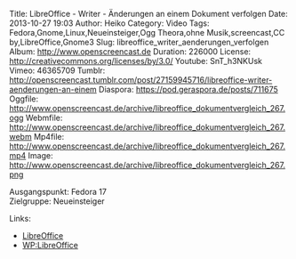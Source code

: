 Title: LibreOffice - Writer - Änderungen an einem Dokument verfolgen
Date: 2013-10-27 19:03
Author: Heiko
Category: Video
Tags: Fedora,Gnome,Linux,Neueinsteiger,Ogg Theora,ohne Musik,screencast,CC by,LibreOffice,Gnome3
Slug: libreoffice_writer_aenderungen_verfolgen
Album: http://www.openscreencast.de
Duration: 226000
License: http://creativecommons.org/licenses/by/3.0/
Youtube: SnT_h3NKUsk
Vimeo: 46365709
Tumblr: http://openscreencast.tumblr.com/post/27159945716/libreoffice-writer-aenderungen-an-einem
Diaspora: https://pod.geraspora.de/posts/711675
Oggfile: http://www.openscreencast.de/archive/libreoffice_dokumentvergleich_267.ogg
Webmfile: http://www.openscreencast.de/archive/libreoffice_dokumentvergleich_267.webm
Mp4file: http://www.openscreencast.de/archive/libreoffice_dokumentvergleich_267.mp4
Image: http://www.openscreencast.de/archive/libreoffice_dokumentvergleich_267.png

Ausgangspunkt: Fedora 17  
Zielgruppe: Neueinsteiger  

Links:

  * [LibreOffice](http://de.libreoffice.org/hilfe-kontakt/handbuecher/ "Link zu LibreOffice" )
  * [WP:LibreOffice](http://de.wikipedia.org/wiki/Libreoffice "LibreOffice" )

